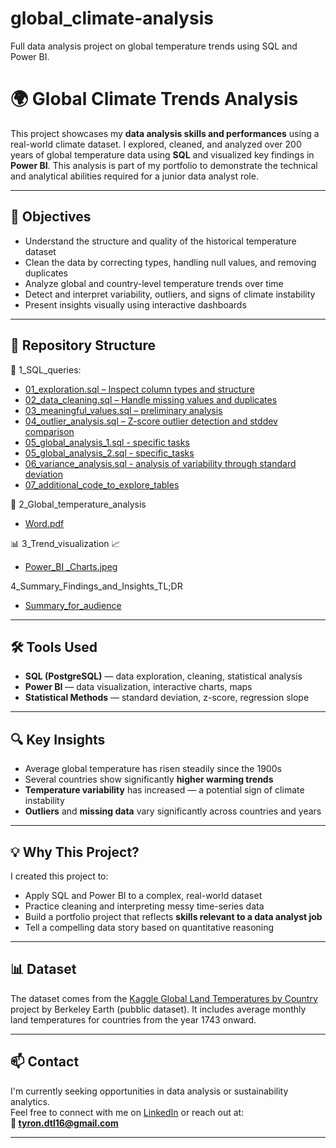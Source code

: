 # global_climate-analysis
Full data analysis project on global temperature trends using SQL and Power BI.

# 🌍 Global Climate Trends Analysis

This project showcases my **data analysis skills and performances** using a real-world climate dataset. I explored, cleaned, and analyzed over 200 years of global temperature data using **SQL** and visualized key findings in **Power BI**. This analysis is part of my portfolio to demonstrate the technical and analytical abilities required for a junior data analyst role.

---

## 🎯 Objectives

- Understand the structure and quality of the historical temperature dataset
- Clean the data by correcting types, handling null values, and removing duplicates
- Analyze global and country-level temperature trends over time
- Detect and interpret variability, outliers, and signs of climate instability
- Present insights visually using interactive dashboards

---

## 📁 Repository Structure

📂 1_SQL_queries:

- [01_exploration.sql – Inspect column types and structure](https://github.com/Tyron-patterns/global-climate-analysis/blob/main/1_SQL_queries/01_exploration.sql)  
- [02_data_cleaning.sql – Handle missing values and duplicates](https://github.com/Tyron-patterns/global-climate-analysis/blob/main/1_SQL_queries/02_data_cleaning.sql)  
- [03_meaningful_values.sql – preliminary analysis](https://github.com/Tyron-patterns/global-climate-analysis/blob/main/1_SQL_queries/03_meaningful%20values.sql)  
- [04_outlier_analysis.sql – Z-score outlier detection and stddev comparison](https://github.com/Tyron-patterns/global-climate-analysis/blob/main/1_SQL_queries/04_outlier_analysis.sql)
- [05_global_analysis_1.sql - specific tasks](https://github.com/Tyron-patterns/global-climate-analysis/blob/main/1_SQL_queries/05_global_analysis_1.sql)
- [05_global_analysis_2.sql - specific_tasks](https://github.com/Tyron-patterns/global-climate-analysis/blob/main/1_SQL_queries/05_global_analysis_2.sql)
- [06_variance_analysis.sql - analysis of variability through standard deviation](https://github.com/Tyron-patterns/global-climate-analysis/blob/main/1_SQL_queries/06_Variance_analysis.sql)
- [07_additional_code_to_explore_tables](https://github.com/Tyron-patterns/global-climate-analysis/blob/main/1_SQL_queries/07_additional_code_to_export_tables.sql)


📖 2_Global_temperature_analysis
 - [Word.pdf](https://github.com/Tyron-patterns/global-climate-analysis/blob/main/Global%20temperature%20analysis%20(SQL).pdf)

📊 3_Trend_visualization 📈
 - [Power_BI _Charts.jpeg](https://github.com/Tyron-patterns/global-climate-analysis/blob/main/Global%20Temperature%20Analysis%20Visualization.pdf)

4_Summary_Findings_and_Insights_TL;DR
- [Summary_for_audience](https://github.com/Tyron-patterns/global-climate-analysis/blob/main/PROJECT_INSIGHTS.md)
---

## 🛠️ Tools Used

- **SQL (PostgreSQL)** — data exploration, cleaning, statistical analysis
- **Power BI** — data visualization, interactive charts, maps
- **Statistical Methods** — standard deviation, z-score, regression slope

---

## 🔍 Key Insights

- Average global temperature has risen steadily since the 1900s
- Several countries show significantly **higher warming trends**
- **Temperature variability** has increased — a potential sign of climate instability
- **Outliers** and **missing data** vary significantly across countries and years

---

## 💡 Why This Project?

I created this project to:
- Apply SQL and Power BI to a complex, real-world dataset
- Practice cleaning and interpreting messy time-series data
- Build a portfolio project that reflects **skills relevant to a data analyst job**
- Tell a compelling data story based on quantitative reasoning

---

## 📊 Dataset

The dataset comes from the
[Kaggle Global Land Temperatures by Country](https://www.kaggle.com/datasets/thedevastator/unraveling-global-climate-change-through-tempera) 
project by Berkeley Earth (pubblic dataset). It includes average monthly land temperatures for countries from the year 1743 onward.

---

## 📫 Contact

I'm currently seeking opportunities in data analysis or sustainability analytics.  
Feel free to connect with me on [LinkedIn](https://www.linkedin.com/in/tyron-de-la-torre-95bb64311/?originalSubdomain=nl) or reach out at:  
**📧 tyron.dtl16@gmail.com**

---


